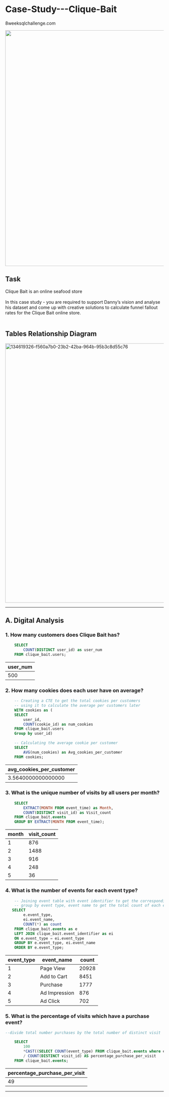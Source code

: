 # Case-Study---Clique-Bait
8weeksqlchallenge.com

<a href="url"><img src="https://8weeksqlchallenge.com/images/case-study-designs/6.png" height="750" width="750" ></a>

## **Task**

Clique Bait is an online seafood store
</BR></BR>
In this case study - you are required to support Danny’s vision and analyse his dataset and come up with creative solutions to calculate funnel fallout rates for the Clique Bait online store.
</BR></BR>
## **Tables Relationship Diagram**

<img width="825" alt="134619326-f560a7b0-23b2-42ba-964b-95b3c8d55c76" src="https://user-images.githubusercontent.com/86810684/230500020-e0112031-2ef6-4d61-95d4-cac31872cc33.png">

---
## **A. Digital Analysis**
### 1. How many customers does Clique Bait has?
````sql
    SELECT 
    	COUNT(DISTINCT user_id) as user_num
    FROM clique_bait.users;
````

| user_num |
| --- |
| 500 |


### 2. How many cookies does each user have on average?
````sql
    -- Creating a CTE to get the total cookies per customers
    -- using it to calculate the average per customers later
    WITH cookies as (
    SELECT
    	user_id,
        COUNT(cookie_id) as num_cookies
    FROM clique_bait.users
    Group by user_id)
    
    -- Calculating the average cookie per customer
    SELECT 
    	AVG(num_cookies) as Avg_cookies_per_customer
    FROM cookies;
````

| avg_cookies_per_customer |
| ------------------------ |
| 3.5640000000000000       |

### 3. What is the unique number of visits by all users per month?
````sql
    SELECT 
    	EXTRACT(MONTH FROM event_time) as Month,
        COUNT(DISTINCT visit_id) as Visit_count
    FROM clique_bait.events
    GROUP BY EXTRACT(MONTH FROM event_time);
````

| month | visit_count |
| ----- | ----------- |
| 1     | 876         |
| 2     | 1488        |
| 3     | 916         |
| 4     | 248         |
| 5     | 36          |

### 4. What is the number of events for each event type?
````sql
    -- Joining event table with event identifier to get the corresponding event name
    -- group by event type, event name to get the total count of each event
   SELECT 
    	e.event_type,
        ei.event_name,
        COUNT(*) as count
    FROM clique_bait.events as e
    LEFT JOIN clique_bait.event_identifier as ei 
    ON e.event_type = ei.event_type
    GROUP BY e.event_type, ei.event_name
    ORDER BY e.event_type;
````
| event_type | event_name    | count |
| ---------- | ------------- | ----- |
| 1          | Page View     | 20928 |
| 2          | Add to Cart   | 8451  |
| 3          | Purchase      | 1777  |
| 4          | Ad Impression | 876   |
| 5          | Ad Click      | 702   |

### 5. What is the percentage of visits which have a purchase event?
````sql
--divide total number purchases by the total number of distinct visit 

    SELECT
    	100
        *CAST((SELECT COUNT(event_type) FROM clique_bait.events where event_type = 3) as int)
        / COUNT(DISTINCT visit_id) AS percentage_purchase_per_visit
    FROM clique_bait.events;
````
| percentage_purchase_per_visit |
| ----------------------------- |
| 49                            |

---



